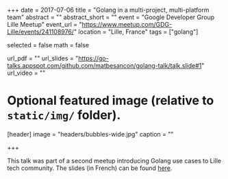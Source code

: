 +++
date = 2017-07-06
title = "Golang in a multi-project, multi-platform team"
abstract = ""
abstract_short = ""
event = "Google Developer Group Lille Meetup"
event_url = "https://www.meetup.com/GDG-Lille/events/241108976/"
location = "Lille, France"
tags = ["golang"]

selected = false
math = false

url_pdf = ""
url_slides = "https://go-talks.appspot.com/github.com/matbesancon/golang-talk/talk.slide#1"
url_video = ""

# Optional featured image (relative to `static/img/` folder).
[header]
image = "headers/bubbles-wide.jpg"
caption = ""

+++

This talk was part of a second meetup introducing Golang use cases
to Lille tech community. The slides (in French) can be found
[here](https://go-talks.appspot.com/github.com/matbesancon/golang-talk/talk.slide#1).

